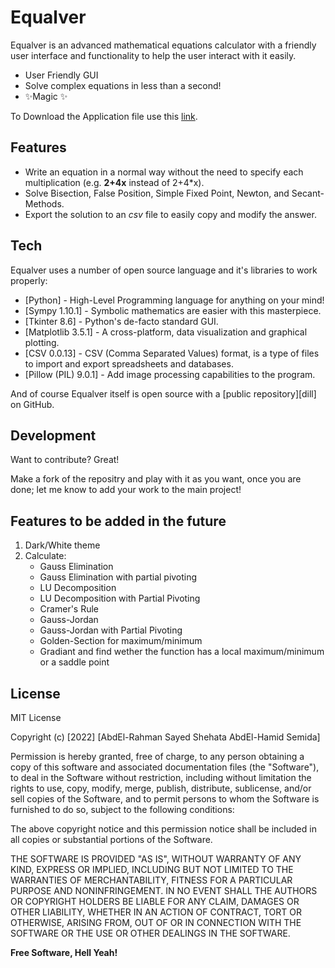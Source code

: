 # Equalver

Equalver is an advanced mathematical equations calculator with a friendly user interface 
and functionality to help the user interact with it easily.

- User Friendly GUI
- Solve complex equations in less than a second!
- ✨Magic ✨

To Download the Application file use this [link](https://drive.google.com/file/d/1DTTqz2lnBarjfwJPsjxdRrSlh4xBJG2Y/view?usp=sharing).

## Features

- Write an equation in a normal way without the need to specify each multiplication (e.g. **2+4x** instead of 2+4*x).
- Solve Bisection, False Position, Simple Fixed Point, Newton, and Secant-Methods. 
- Export the solution to an _csv_ file to easily copy and modify the answer.

## Tech

Equalver uses a number of open source language and it's libraries to work properly:

- [Python] - High-Level Programming language for anything on your mind!
- [Sympy 1.10.1] - Symbolic mathematics are easier with this masterpiece.
- [Tkinter 8.6] - Python's de-facto standard GUI.
- [Matplotlib 3.5.1] - A cross-platform, data visualization and graphical plotting.
- [CSV 0.0.13] - CSV (Comma Separated Values) format, is a type of files to import and export spreadsheets and databases.
- [Pillow (PIL) 9.0.1] - Add image processing capabilities to the program.

And of course Equalver itself is open source with a [public repository][dill] on GitHub.

## Development

Want to contribute? Great!

Make a fork of the repositry and play with it 
as you want, once you are done; let me know to add your work 
to the main project!

## Features to be added in the future
1. Dark/White theme
2. Calculate:
   - Gauss Elimination
   - Gauss Elimination with partial pivoting
   - LU Decomposition
   - LU Decomposition with Partial Pivoting
   - Cramer's Rule
   - Gauss-Jordan
   - Gauss-Jordan with Partial Pivoting
   - Golden-Section for maximum/minimum
   - Gradiant and find wether the function has a local maximum/minimum or a saddle point

## License

MIT License

Copyright (c) [2022] [AbdEl-Rahman Sayed Shehata AbdEl-Hamid Semida]

Permission is hereby granted, free of charge, to any person obtaining a copy
of this software and associated documentation files (the "Software"), to deal
in the Software without restriction, including without limitation the rights
to use, copy, modify, merge, publish, distribute, sublicense, and/or sell
copies of the Software, and to permit persons to whom the Software is
furnished to do so, subject to the following conditions:

The above copyright notice and this permission notice shall be included in all
copies or substantial portions of the Software.

THE SOFTWARE IS PROVIDED "AS IS", WITHOUT WARRANTY OF ANY KIND, EXPRESS OR
IMPLIED, INCLUDING BUT NOT LIMITED TO THE WARRANTIES OF MERCHANTABILITY,
FITNESS FOR A PARTICULAR PURPOSE AND NONINFRINGEMENT. IN NO EVENT SHALL THE
AUTHORS OR COPYRIGHT HOLDERS BE LIABLE FOR ANY CLAIM, DAMAGES OR OTHER
LIABILITY, WHETHER IN AN ACTION OF CONTRACT, TORT OR OTHERWISE, ARISING FROM,
OUT OF OR IN CONNECTION WITH THE SOFTWARE OR THE USE OR OTHER DEALINGS IN THE
SOFTWARE.

**Free Software, Hell Yeah!**
